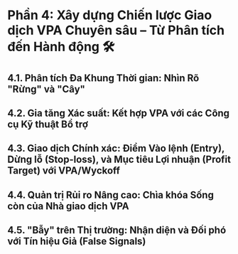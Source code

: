 # Phần 4: Xây dựng Chiến lược Giao dịch VPA Chuyên sâu – Từ Phân tích đến Hành động 🛠️


## **4.1. Phân tích Đa Khung Thời gian: Nhìn Rõ "Rừng" và "Cây"**


## **4.2. Gia tăng Xác suất: Kết hợp VPA với các Công cụ Kỹ thuật Bổ trợ**


## **4.3. Giao dịch Chính xác: Điểm Vào lệnh (Entry), Dừng lỗ (Stop-loss), và Mục tiêu Lợi nhuận (Profit Target) với VPA/Wyckoff**


## **4.4. Quản trị Rủi ro Nâng cao: Chìa khóa Sống còn của Nhà giao dịch VPA**


## **4.5. "Bẫy" trên Thị trường: Nhận diện và Đối phó với Tín hiệu Giả (False Signals)**
